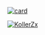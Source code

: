 

[![card](https://github-readme-stats.vercel.app/api?username=KollerZx&theme=default)](https://github.com/KollerZx/)





[![KollerZx](https://github-readme-stats.vercel.app/api/top-langs/?username=KollerZx&hide=html&layout=compact&theme=merko)](https://github.com/KollerZx/)
